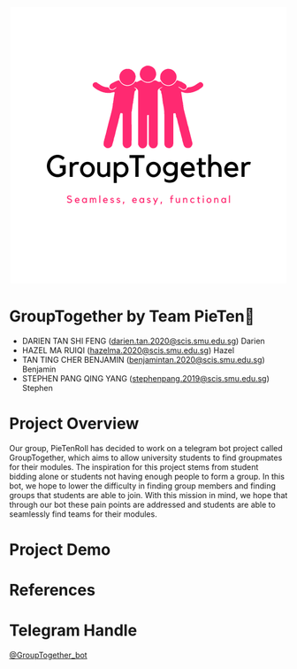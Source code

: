 <p align="center">
  <img src='images/GroupTogether.png'>
</p>

# GroupTogether by Team PieTen🥧
* DARIEN TAN SHI FENG (darien.tan.2020@scis.smu.edu.sg)
  Darien
* HAZEL MA RUIQI (hazelma.2020@scis.smu.edu.sg) 
  Hazel
* TAN TING CHER BENJAMIN (benjamintan.2020@scis.smu.edu.sg)
  Benjamin
* STEPHEN PANG QING YANG (stephenpang.2019@scis.smu.edu.sg)
Stephen
# Project Overview
Our group, PieTenRoll has decided to work on a telegram bot project called GroupTogether, which aims to allow university students to find groupmates for their modules. The inspiration for this project stems from student bidding alone or students not having enough people to form a group. In this bot, we hope to lower the difficulty in finding group members and finding groups that students are able to join. With this mission in mind, we hope that through our bot these pain points are addressed and students are able to seamlessly find teams for their modules.
# Project Demo
# References
# Telegram Handle
[@GroupTogether_bot](https://t.me/GroupTogether_bot)